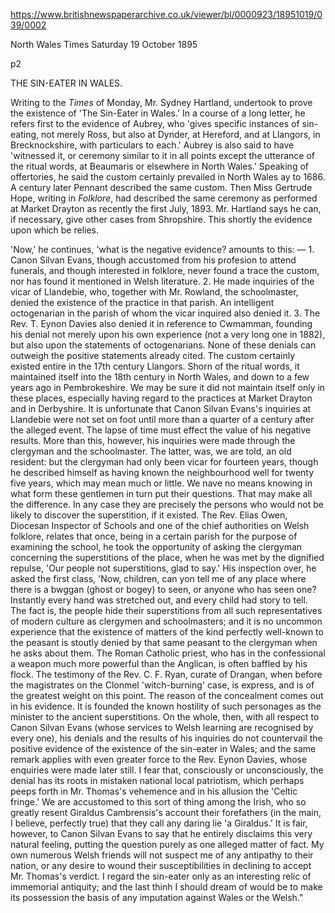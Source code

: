 https://www.britishnewspaperarchive.co.uk/viewer/bl/0000923/18951019/039/0002

North Wales Times
Saturday 19 October 1895

p2

THE SIN-EATER IN WALES.

Writing to the *Times* of Monday, Mr. Sydney Hartland, undertook to prove the existence of 'The Sin-Eater in Wales.' In a course of a long letter, he refers first to the evidence of Aubrey, who 'gives specific instances of sin-eating, not merely Ross, but also at Dynder, at Hereford, and at Llangors, in Brecknockshire, with particulars to each.' Aubrey is also said to have 'witnessed it, or ceremony similar to it in all points except the utterance of the ritual words, at Beaumaris or elsewhere in North Wales.' Speaking of offertories, he said the custom certainly prevailed in North Wales ay to 1686. A century later Pennant described the same custom. Then Miss Gertrude Hope, writing in *Folklore*, had described the same ceremony as performed at Market Drayton as recently the first July, 1893. Mr. Hartland says he can, if necessary, give other cases from Shropshire. This shortly the evidence upon which be relies.

'Now,' he continues, 'what is the negative evidence? amounts to this: — 1. Canon Silvan Evans, though accustomed from his profesion to attend funerals, and though interested in folklore, never found a trace the custom, nor has found it mentioned in Welsh literature. 2. He made inquiries of the vicar of Llandebie, who, together with Mr. Rowland, the schoolmaster, denied the existence of the practice in that parish. An intelligent octogenarian in the parish of whom the vicar inquired also denied it. 3. The Rev. T. Eynon Davies also denied it in reference to Cwmamman, founding his denial not merely upon his own experience (not a very long one in 1882), but also upon the statements of octogenarians. None of these denials can outweigh the positive statements already cited. The custom certainly existed entire in the 17th century Llangors. Shorn of the ritual words, it maintained itself into the 18th century in North Wales, and down to a few years ago in Pembrokeshire. We may be sure it did not maintain itself only in these places, especially having regard to the practices at Market Drayton and in Derbyshire. It is unfortunate that Canon Silvan Evans's inquiries at Llandebie were not set on foot until more than a quarter of a century after the alleged event. The lapse of time must effect the value of his negative results. More than this, however, his inquiries were made through the clergyman and the schoolmaster. The latter, was, we are told, an old resident: but the clergyman had only been vicar for fourteen years, though he described himself as having known the neighbourhood well for twenty five years, which may mean much or little. We nave no means knowing in what form these gentlemen in turn put their questions. That may make all the difference. In any case they are precisely the persons who would not be likely to discover the superstition, if it existed. The Rev. Elias Owen, Diocesan Inspector of Schools and one of the chief authorities on Welsh folklore, relates that once, being in a certain parish for the purpose of examining the school, he took the opportunity of asking the clergyman concerning the superstitions of the place, when he was met by the dignified repulse, 'Our people not superstitions, glad to say.' His inspection over, he asked the first class, 'Now, children, can yon tell me of any place where there is a bwggan (ghost or bogey) to seen, or anyone who has seen one? Instantly every hand was stretched out, and every child had story to tell. The fact is, the people hide their superstitions from all such representatives of modern culture as clergymen and schoolmasters; and it is no uncommon experience that the existence of matters of the kind perfectly well-known to the peasant is stoutly denied by that same peasant to the clergyman when he asks about them. The Roman Catholic priest, who has in the confessional a weapon much more powerful than the Anglican, is often baffled by his flock. The testimony of the Rev. C. F. Ryan, curate of Drangan, when before the magistrates on the Clonmel 'witch-burning' case, is express, and is of the greatest weight on this point. The reason of the concealment comes out in his evidence. It is founded the known hostility of such personages as the minister to the ancient superstitions. On the whole, then, with all respect to Canon Silvan Evans (whose services to Welsh learning are recognised by every one), his denials and the results of his inquiries do not countervail the positive evidence of the existence of the sin-eater in Wales; and the same remark applies with even greater force to the Rev. Eynon Davies, whose enquiries were made later still. I fear that, consciously or unconsciously, the denial has its roots in mistaken national local patriotism, which perhaps peeps forth in Mr. Thomas's vehemence and in his allusion the 'Celtic fringe.' We are accustomed to this sort of thing among the Irish, who so greatly resent Giraldus Cambrensis's account their forefathers (in the main, I believe, perfectly true) that they call any daring lie 'a Giraldus.' It is fair, however, to Canon Silvan Evans to say that he entirely disclaims this very natural feeling, putting the question purely as one alleged matter of fact. My own numerous Welsh friends will not suspect me of any antipathy to their nation, or any desire to wound their susceptibilities in declining to accept Mr. Thomas's verdict. I regard the sin-eater only as an interesting relic of immemorial antiquity; and the last thinh I should dream of would be to make its possession the basis of any imputation against Wales or the Welsh."
